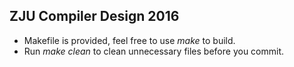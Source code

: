 
ZJU Compiler Design 2016
-----------------------

- Makefile is provided, feel free to use *make* to build.
- Run *make clean* to clean unnecessary files before you commit.

